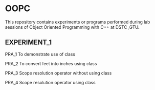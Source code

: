 
# OOPC
This repository contains experiments or programs performed during lab sessions of Object Oriented Programming with C++ at DSTC ,GTU.

## EXPERIMENT_1

PRA_1 To demonstrate use of class

PRA_2 To convert feet into inches using class

PRA_3 Scope resolution operator without using class

PRA_4 Scope resolution operator using class


